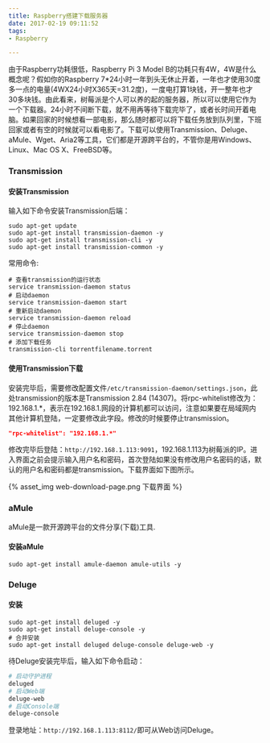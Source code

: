 ```yaml
---
title: Raspberry搭建下载服务器
date: 2017-02-19 09:11:52
tags:
- Raspberry

---
```


由于Raspberry功耗很低，Raspberry Pi 3 Model B的功耗只有4W，4W是什么概念呢？假如你的Raspberry 7*24小时一年到头无休止开着，一年也才使用30度多一点的电量(4WX24小时X365天=31.2度)，一度电打算1块钱，开一整年也才30多块钱。由此看来，树莓派是个人可以养的起的服务器，所以可以使用它作为一个下载器。24小时不间断下载，就不用再等待下载完毕了，或者长时间开着电脑。如果回家的时候想看一部电影，那么随时都可以将下载任务放到队列里，下班回家或者有空的时候就可以看电影了。下载可以使用Transmission、Deluge、aMule、Wget、Aria2等工具，它们都是开源跨平台的，不管你是用Windows、Linux、Mac OS X、FreeBSD等。

###  Transmission

#### 安装Transmission

<!-- more -->

输入如下命令安装Transmission后端：

```shell
sudo apt-get update
sudo apt-get install transmission-daemon -y
sudo apt-get install transmission-cli -y
sudo apt-get install transmission-common -y
```

常用命令:

```shell
# 查看transmission的运行状态
service transmission-daemon status
# 启动daemon
service transmission-daemon start 
# 重新启动daemon
service transmission-daemon reload 
# 停止daemon
service transmission-daemon stop
# 添加下载任务
transmission-cli torrentfilename.torrent
```

#### 使用Transmission下载

安装完毕后，需要修改配置文件`/etc/transmission-daemon/settings.json`，此处transmission的版本是Transmission 2.84 (14307)。将rpc-whitelist修改为：192.168.1.*，表示在192.168.1.网段的计算机都可以访问，注意如果要在局域网内其他计算机登陆，一定要修改此字段。修改的时候要停止transmission。

```json
"rpc-whitelist": "192.168.1.*"
```

修改完毕后登陆：`http://192.168.1.113:9091`，192.168.1.113为树莓派的IP。进入界面之前会提示输入用户名和密码，首次登陆如果没有修改用户名密码的话，默认的用户名和密码都是transmission。下载界面如下图所示。

{% asset_img web-download-page.png 下载界面 %}

### aMule

aMule是一款开源跨平台的文件分享(下载)工具.

#### 安装aMule

```shell
sudo apt-get install amule-daemon amule-utils -y
```

### Deluge

#### 安装

```shell
sudo apt-get install deluged -y
sudo apt-get install deluge-console -y
# 合并安装
sudo apt-get install deluged deluge-console deluge-web -y
```

待Deluge安装完毕后，输入如下命令启动：

```Bash
# 启动守护进程
deluged
# 启动Web端
deluge-web
# 启动Console端
deluge-console
```

登录地址：`http://192.168.1.113:8112/`即可从Web访问Deluge。


